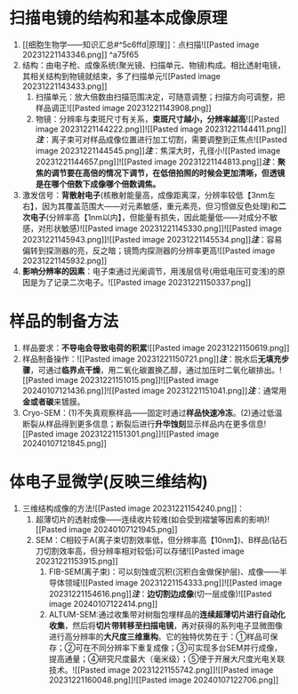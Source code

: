 # 扫描电镜的结构和基本成像原理
1. [[细胞生物学——知识汇总#^5c6ffd|原理]]：点扫描![[Pasted image 20231221143346.png]] ^a75f65
2. 结构：由电子枪、成像系统(聚光镜、扫描单元、物镜)构成。相比透射电镜，其相关结构到物镜就结束，多了扫描单元![[Pasted image 20231221143433.png]]
	1. 扫描单元：放大倍数由扫描范围决定，可随意调整；扫描方向可调整，把样品调正![[Pasted image 20231221143908.png]]
	2. 物镜：分辨率与束斑尺寸有关系，**束斑尺寸越小，分辨率越高**![[Pasted image 20231221144222.png]]![[Pasted image 20231221144411.png]]***注***：离子束可对样品成像位置进行加工切割，需要调整到正焦点![[Pasted image 20231221144545.png]]***注***：焦深大时，孔径小![[Pasted image 20231221144657.png]]![[Pasted image 20231221144813.png]]***注***：**聚焦的调节要在高倍的情况下调节，在低倍拍照的时候会更加清晰，但透镜是在哪个倍数下成像哪个倍数调焦。**
3. 激发信号：**背散射电子**(核散射能量高，成像距离深，分辨率较低【3nm左右】，因为其覆盖范围大——对元素敏感，重元素亮，但习惯做反色处理)和**二次电子**(分辨率高【1nm以内】，但能量有损失，因此能量低——对成分不敏感，对形状敏感)![[Pasted image 20231221145330.png]]![[Pasted image 20231221145943.png]]![[Pasted image 20231221145534.png]]***注***：容易偏转到探测器的亮，反之暗；镜筒内探测器的分辨率更高![[Pasted image 20231221145932.png]]
4. **影响分辨率的因素**：电子束通过光阑调节，用浅层信号(用低电压可变浅)的原因是为了记录二次电子。![[Pasted image 20231221150337.png]]
# 样品的制备方法
1. 样品要求：**不导电会导致电荷的积累**![[Pasted image 20231221150619.png]]
2. 样品制备操作：![[Pasted image 20231221150721.png]]***注***：脱水后**无填充步骤**，可通过**临界点干燥**，用二氧化碳置换乙醇，通过加压时二氧化碳排出。![[Pasted image 20231221151015.png]]![[Pasted image 20240107121436.png]]![[Pasted image 20231221151041.png]]***注***：通常用**金或者碳**来镀膜。
3. Cryo-SEM：(1)不失真观察样品——固定时通过**样品快速冷冻**。(2)通过低温断裂从样品得到更多信息；断裂后进行**升华蚀刻**显示样品内在更多信息![[Pasted image 20231221151301.png]]![[Pasted image 20240107121845.png]]
# 体电子显微学(反映三维结构)
1. 三维结构成像的方法![[Pasted image 20231221154240.png]]：
	1. 超薄切片的透射成像——连续收片较难(如会受到褶皱等因素的影响)![[Pasted image 20240107121945.png]]
	2. SEM：C相较于A(离子束切割效率低，但分辨率高【10nm】)、B样品(钻石刀切割效率高，但分辨率相对较低)可以存储![[Pasted image 20231221153915.png]]
		1. FIB-SEM(离子束)：可以刻蚀或沉积(沉积白金做保护层)、成像——半导体领域![[Pasted image 20231221154333.png]]![[Pasted image 20231221154616.png]]***注***：**边切割边成像**(切一层成像)![[Pasted image 20240107122414.png]]
		2. ALTUM-SEM:通过收集带对树脂包埋样品的**连续超薄切片进行自动化收集**，然后将**切片带转移至扫描电镜**，再对获得的系列电子显微图像进行高分辨率的**大尺度三维重构**。它的独特优势在于：①样品可保存；②可在不同分辨率下重复成像；③可实现多台SEM并行成像，提高通量；④研究尺度最大（毫米级）；⑤便于开展大尺度光电关联技术。![[Pasted image 20231221155742.png]]![[Pasted image 20231221160048.png]]![[Pasted image 20240107122706.png]]
